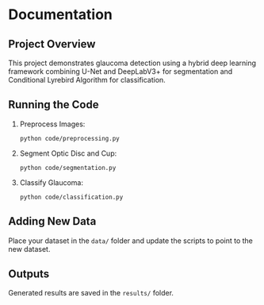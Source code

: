
# Documentation

## Project Overview
This project demonstrates glaucoma detection using a hybrid deep learning framework combining U-Net and DeepLabV3+ for segmentation and Conditional Lyrebird Algorithm for classification.

## Running the Code
1. Preprocess Images:
   ```
   python code/preprocessing.py
   ```
2. Segment Optic Disc and Cup:
   ```
   python code/segmentation.py
   ```
3. Classify Glaucoma:
   ```
   python code/classification.py
   ```

## Adding New Data
Place your dataset in the `data/` folder and update the scripts to point to the new dataset.

## Outputs
Generated results are saved in the `results/` folder.
